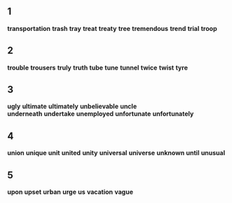 ## 1
**transportation** 
**trash** 
**tray** 
**treat** 
**treaty** 
**tree** 
**tremendous** 
**trend** 
**trial** 
**troop** 

## 2
**trouble** 
**trousers** 
**truly** 
**truth** 
**tube** 
**tune** 
**tunnel** 
**twice** 
**twist** 
**tyre** 

## 3
**ugly** 
**ultimate** 
**ultimately** 
**unbelievable** 
**uncle**  
**underneath** 
**undertake** 
**unemployed** 
**unfortunate** 
**unfortunately** 

## 4
**union** 
**unique** 
**unit** 
**united** 
**unity** 
**universal** 
**universe** 
**unknown** 
**until** 
**unusual** 

## 5
**upon** 
**upset** 
**urban** 
**urge** 
**us** 
**vacation**
**vague** 